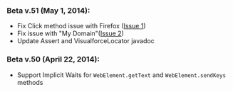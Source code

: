 ### Beta v.51 (May 1, 2014):

* Fix Click method issue with Firefox ([Issue 1](https://github.com/ryojiosawa/cinnamon/issues/1))
* Fix issue with "My Domain"([Issue 2](https://github.com/ryojiosawa/cinnamon/issues/2))
* Update Assert and VisualforceLocator javadoc

### Beta v.50 (April 22, 2014):
* Support Implicit Waits for `WebElement.getText` and `WebElement.sendKeys` methods
